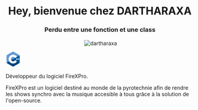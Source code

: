<h1 align='center'>Hey, bienvenue chez DARTHARAXA </h1>

<h3 align='center'>Perdu entre une fonction et une class</h3>



<p align='center'>&nbsp;<img align="center" src="https://github-readme-stats.vercel.app/api?username=DARTHARAXA&&show_icons=true&locale=fr" alt="dartharaxa" /></p>


<img src="https://raw.githubusercontent.com/devicons/devicon/master/icons/cplusplus/cplusplus-original.svg" alt="cplusplus" width="40" height="40"/>

Développeur du logiciel FireXPro.

FireXPro est un logiciel destiné au monde de la pyrotechnie afin de rendre les shows synchro avec la musique accesible à tous grâce à la solution de l'open-source.
